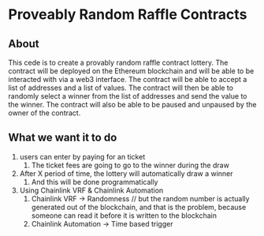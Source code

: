 # Proveably Random Raffle Contracts

## About

This cede is to create a provably random raffle contract lottery. The contract will be deployed on the Ethereum blockchain and will be able to be interacted with via a web3 interface. The contract will be able to accept a list of addresses and a list of values. The contract will then be able to randomly select a winner from the list of addresses and send the value to the winner. The contract will also be able to be paused and unpaused by the owner of the contract.

## What we want it to do

1. users can enter by paying for an ticket
   1. The ticket fees are going to go to the winner during the draw
2. After X period of time, the lottery will automatically draw a winner
   1. And this will be done programmatically
3. Using Chainlink VRF & Chainlink Automation
   1. Chainlink VRF -> Randomness
      // but the random number is actually generated out of the blockchain, and that is the problem, because someone can read it before it is written to the blockchain
   2. Chainlink Automation -> Time based trigger
